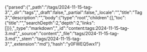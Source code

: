 {"parsed":{"_path":"/tags/2024-11-15-tag-3","_dir":"tags","_draft":false,"_partial":false,"_locale":"","title":"Tag 3","description":"","body":{"type":"root","children":[],"toc":{"title":"","searchDepth":2,"depth":2,"links":[]}},"_type":"markdown","_id":"content:tags:2024-11-15-tag-3.md","_source":"content","_file":"tags/2024-11-15-tag-3.md","_stem":"tags/2024-11-15-tag-3","_extension":"md"},"hash":"y0FWEQ5wx1"}